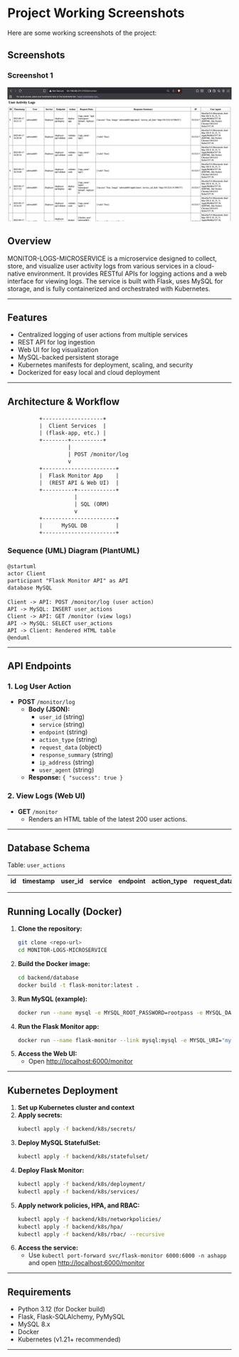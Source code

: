 # Project Working Screenshots

Here are some working screenshots of the project:

## Screenshots

### Screenshot 1
![Screenshot 1](working-ss/1.png)


## Overview

MONITOR-LOGS-MICROSERVICE is a microservice designed to collect, store, and visualize user activity logs from various services in a cloud-native environment. It provides RESTful APIs for logging actions and a web interface for viewing logs. The service is built with Flask, uses MySQL for storage, and is fully containerized and orchestrated with Kubernetes.

---

## Features
- Centralized logging of user actions from multiple services
- REST API for log ingestion
- Web UI for log visualization
- MySQL-backed persistent storage
- Kubernetes manifests for deployment, scaling, and security
- Dockerized for easy local and cloud deployment

---

## Architecture & Workflow

```
          +-------------------+
          |  Client Services  |
          | (flask-app, etc.) |
          +--------+----------+
                   |
                   | POST /monitor/log
                   v
          +-----------------------+
          |  Flask Monitor App    |
          |  (REST API & Web UI)  |
          +----------+------------+
                     |
                     | SQL (ORM)
                     v
          +-----------------------+
          |      MySQL DB         |
          +-----------------------+
```

### Sequence (UML) Diagram (PlantUML)
```plantuml
@startuml
actor Client
participant "Flask Monitor API" as API
database MySQL

Client -> API: POST /monitor/log (user action)
API -> MySQL: INSERT user_actions
Client -> API: GET /monitor (view logs)
API -> MySQL: SELECT user_actions
API -> Client: Rendered HTML table
@enduml
```

---

## API Endpoints

### 1. Log User Action
- **POST** `/monitor/log`
  - **Body (JSON):**
    - `user_id` (string)
    - `service` (string)
    - `endpoint` (string)
    - `action_type` (string)
    - `request_data` (object)
    - `response_summary` (string)
    - `ip_address` (string)
    - `user_agent` (string)
  - **Response:** `{ "success": true }`

### 2. View Logs (Web UI)
- **GET** `/monitor`
  - Renders an HTML table of the latest 200 user actions.

---

## Database Schema

Table: `user_actions`

| id | timestamp | user_id | service | endpoint | action_type | request_data | response_summary | ip_address | user_agent |
|----|-----------|---------|---------|----------|-------------|--------------|------------------|------------|------------|

---

## Running Locally (Docker)

1. **Clone the repository:**
   ```bash
   git clone <repo-url>
   cd MONITOR-LOGS-MICROSERVICE
   ```
2. **Build the Docker image:**
   ```bash
   cd backend/database
   docker build -t flask-monitor:latest .
   ```
3. **Run MySQL (example):**
   ```bash
   docker run --name mysql -e MYSQL_ROOT_PASSWORD=rootpass -e MYSQL_DATABASE=ashdb -p 3306:3306 -d mysql:8.1
   ```
4. **Run the Flask Monitor app:**
   ```bash
   docker run --name flask-monitor --link mysql:mysql -e MYSQL_URI="mysql+pymysql://root:rootpass@mysql:3306/ashdb" -p 6000:6000 flask-monitor:latest
   ```
5. **Access the Web UI:**
   - Open [http://localhost:6000/monitor](http://localhost:6000/monitor)

---

## Kubernetes Deployment

1. **Set up Kubernetes cluster and context**
2. **Apply secrets:**
   ```bash
   kubectl apply -f backend/k8s/secrets/
   ```
3. **Deploy MySQL StatefulSet:**
   ```bash
   kubectl apply -f backend/k8s/statefulset/
   ```
4. **Deploy Flask Monitor:**
   ```bash
   kubectl apply -f backend/k8s/deployment/
   kubectl apply -f backend/k8s/services/
   ```
5. **Apply network policies, HPA, and RBAC:**
   ```bash
   kubectl apply -f backend/k8s/networkpolicies/
   kubectl apply -f backend/k8s/hpa/
   kubectl apply -f backend/k8s/rbac/ --recursive
   ```
6. **Access the service:**
   - Use `kubectl port-forward svc/flask-monitor 6000:6000 -n ashapp` and open [http://localhost:6000/monitor](http://localhost:6000/monitor)

---

## Requirements

- Python 3.12 (for Docker build)
- Flask, Flask-SQLAlchemy, PyMySQL
- MySQL 8.x
- Docker
- Kubernetes (v1.21+ recommended)

---




